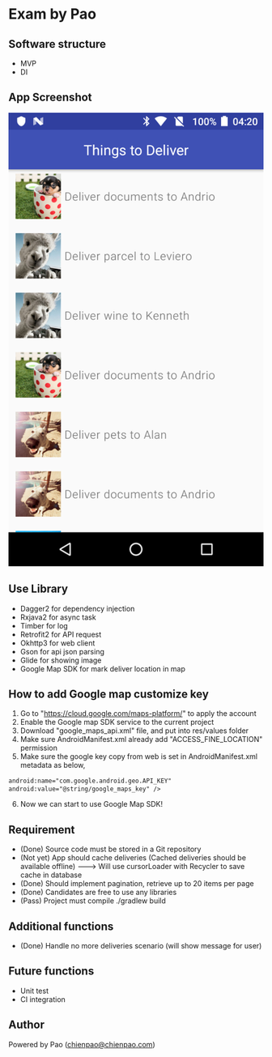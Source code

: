 # Exam by Pao

## Software structure
- MVP
- DI

## App Screenshot
![image](https://github.com/chienpao/Exam/blob/master/device-2019-03-12-042038.png?raw=true)

## Use Library
- Dagger2 for dependency injection
- Rxjava2 for async task
- Timber for log
- Retrofit2 for API request
- Okhttp3 for web client
- Gson for api json parsing
- Glide for showing image
- Google Map SDK for mark deliver location in map

## How to add Google map customize key
1. Go to "https://cloud.google.com/maps-platform/" to apply the account
2. Enable the Google map SDK service to the current project
3. Download "google_maps_api.xml" file, and put into res/values folder
4. Make sure AndroidManifest.xml already add "ACCESS_FINE_LOCATION" permission
5. Make sure the google key copy from web is set in AndroidManifest.xml metadata as below,
```
android:name="com.google.android.geo.API_KEY"
android:value="@string/google_maps_key" />
```
6. Now we can start to use Google Map SDK!

## Requirement
- (Done) Source code must be stored in a Git repository
- (Not yet) App should cache deliveries (Cached deliveries should be available offline)
---> Will use cursorLoader with Recycler to save cache in database
- (Done) Should implement pagination, retrieve up to 20 items per page
- (Done) Candidates are free to use any libraries
- (Pass) Project must compile ./gradlew build

## Additional functions
- (Done) Handle no more deliveries scenario (will show message for user)

## Future functions
- Unit test
- CI integration

## Author
Powered by Pao (chienpao@chienpao.com)

